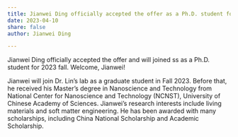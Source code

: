 ```yaml
---
title: Jianwei Ding officially accepted the offer as a Ph.D. student for 2023 Fall. Welcome!
date: 2023-04-10
share: false
author: Jianwei Ding

---
```


Jianwei Ding officially accepted the offer and will joined ss as a Ph.D. student for 2023 fall. Welcome, Jianwei!

<!--more-->

Jianwei will join Dr. Lin’s lab as a graduate student in Fall 2023. Before that, he received his Master’s degree in Nanoscience and Technology from National Center for Nanoscience and Technology (NCNST), University of Chinese Academy of Sciences. Jianwei’s research interests include living materials and soft matter engineering. He has been awarded with many scholarships, including China National Scholarship and Academic Scholarship.
